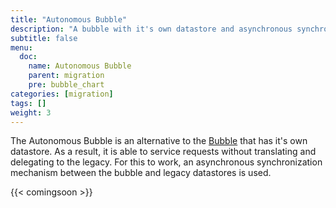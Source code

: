 ```yaml
---
title: "Autonomous Bubble"
description: "A bubble with it's own datastore and asynchronous synchronization"
subtitle: false
menu:
  doc:
    name: Autonomous Bubble
    parent: migration
    pre: bubble_chart
categories: [migration]
tags: []
weight: 3
---
```


The Autonomous Bubble is an alternative to the [Bubble](/patterns/migration/bubble/_index.md) that has it's own datastore. As a result, it is able to service requests without translating and delegating to the legacy. For this to work, an asynchronous synchronization mechanism between the bubble and legacy datastores is used.

{{< comingsoon >}}

